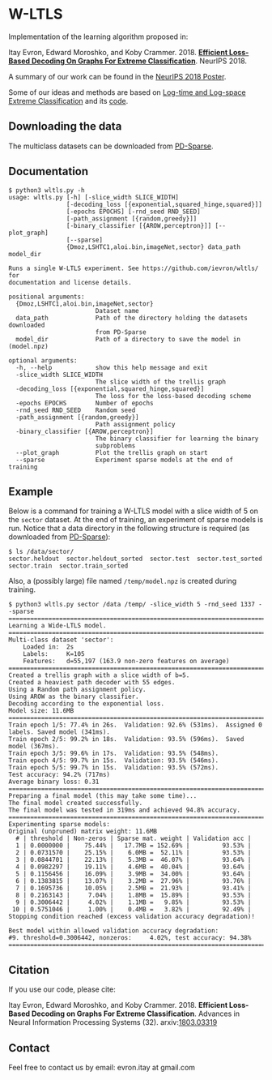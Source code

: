 # W-LTLS

Implementation of the learning algorithm proposed in:

Itay Evron, Edward Moroshko, and Koby Crammer. 2018. [**Efficient Loss-Based Decoding On Graphs For Extreme Classification**](https://arxiv.org/abs/1803.03319). NeurIPS 2018.

A summary of our work can be found in the [NeurIPS 2018 Poster](https://github.com/ievron/wltls/blob/master/Poster.pdf).

Some of our ideas and methods are based on [Log-time and Log-space Extreme Classification](https://arxiv.org/abs/1611.01964) and its [code](https://github.com/kjasinska/ltls).

## Downloading the data

The multiclass datasets can be downloaded from [PD-Sparse](http://www.cs.utexas.edu/~xrhuang/PDSparse/).

## Documentation

```
$ python3 wltls.py -h
usage: wltls.py [-h] [-slice_width SLICE_WIDTH]
                [-decoding_loss [{exponential,squared_hinge,squared}]]
                [-epochs EPOCHS] [-rnd_seed RND_SEED]
                [-path_assignment [{random,greedy}]]
                [-binary_classifier [{AROW,perceptron}]] [--plot_graph]
                [--sparse]
                {Dmoz,LSHTC1,aloi.bin,imageNet,sector} data_path model_dir

Runs a single W-LTLS experiment. See https://github.com/ievron/wltls/ for
documentation and license details.

positional arguments:
  {Dmoz,LSHTC1,aloi.bin,imageNet,sector}
                        Dataset name
  data_path             Path of the directory holding the datasets downloaded
                        from PD-Sparse
  model_dir             Path of a directory to save the model in (model.npz)

optional arguments:
  -h, --help            show this help message and exit
  -slice_width SLICE_WIDTH
                        The slice width of the trellis graph
  -decoding_loss [{exponential,squared_hinge,squared}]
                        The loss for the loss-based decoding scheme
  -epochs EPOCHS        Number of epochs
  -rnd_seed RND_SEED    Random seed
  -path_assignment [{random,greedy}]
                        Path assignment policy
  -binary_classifier [{AROW,perceptron}]
                        The binary classifier for learning the binary
                        subproblems
  --plot_graph          Plot the trellis graph on start
  --sparse              Experiment sparse models at the end of training
```

## Example 

Below is a command for training a W-LTLS model with a slice width of 5 on the `sector` dataset.
At the end of training, an experiment of sparse models is run.
Notice that a data directory in the following structure is required (as downloaded from [PD-Sparse](http://www.cs.utexas.edu/~xrhuang/PDSparse/)):
```
$ ls /data/sector/
sector.heldout  sector.heldout_sorted  sector.test  sector.test_sorted  sector.train  sector.train_sorted
```

Also, a (possibly large) file named `/temp/model.npz` is created during training.

```
$ python3 wltls.py sector /data /temp/ -slice_width 5 -rnd_seed 1337 --sparse
================================================================================
Learning a Wide-LTLS model.
================================================================================
Multi-class dataset 'sector':
	Loaded in:	2s
	Labels:		K=105
	Features:	d=55,197 (163.9 non-zero features on average)
================================================================================
Created a trellis graph with a slice width of b=5.
Created a heaviest path decoder with 55 edges.
Using a Random path assignment policy.
Using AROW as the binary classifier.
Decoding according to the exponential loss.
Model size: 11.6MB
================================================================================
Train epoch 1/5: 77.4% in 26s.	Validation: 92.6% (531ms).	Assigned 0 labels. Saved model (341ms).
Train epoch 2/5: 99.2% in 18s.	Validation: 93.5% (596ms).	Saved model (367ms).
Train epoch 3/5: 99.6% in 17s.	Validation: 93.5% (548ms).	
Train epoch 4/5: 99.7% in 15s.	Validation: 93.5% (546ms).	
Train epoch 5/5: 99.7% in 15s.	Validation: 93.5% (572ms).	
Test accuracy: 94.2% (717ms)
Average binary loss: 0.31
================================================================================
Preparing a final model (this may take some time)...
The final model created successfully.
The final model was tested in 319ms and achieved 94.8% accuracy.
================================================================================
Experimenting sparse models:
Original (unpruned) matrix weight: 11.6MB
  # | threshold | Non-zeros | Sparse mat. weight | Validation acc |
  1 | 0.0000000 |    75.44% |   17.7MB = 152.69% |         93.53% |
  2 | 0.0731570 |    25.15% |    6.0MB =  52.11% |         93.53% |
  3 | 0.0844701 |    22.13% |    5.3MB =  46.07% |         93.64% |
  4 | 0.0982297 |    19.11% |    4.6MB =  40.04% |         93.64% |
  5 | 0.1156456 |    16.09% |    3.9MB =  34.00% |         93.64% |
  6 | 0.1383815 |    13.07% |    3.2MB =  27.96% |         93.76% |
  7 | 0.1695736 |    10.05% |    2.5MB =  21.93% |         93.41% |
  8 | 0.2163143 |     7.04% |    1.8MB =  15.89% |         93.53% |
  9 | 0.3006442 |     4.02% |    1.1MB =   9.85% |         93.53% |
 10 | 0.5751046 |     1.00% |    0.4MB =   3.82% |         92.49% |
Stopping condition reached (excess validation accuracy degradation)!

Best model within allowed validation accuracy degradation:
#9. threshold=0.3006442, nonzeros:     4.02%, test accuracy: 94.38%
================================================================================
```

## Citation

If you use our code, please cite:

Itay Evron, Edward Moroshko, and Koby Crammer. 2018. **Efficient Loss-Based Decoding on Graphs For Extreme Classification**. Advances in Neural Information Processing Systems (32). arxiv:[1803.03319](https://arxiv.org/abs/1803.03319)

## Contact

Feel free to contact us by email: evron.itay at gmail.com
